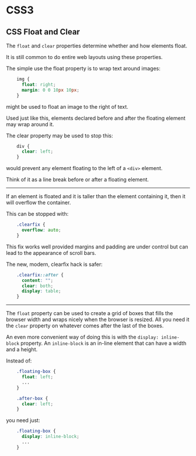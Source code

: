 <!DOCTYPE html>
<html>

<link rel="stylesheet" href="../styles/style-sheet.css" />

<body>

# CSS3

## CSS Float and Clear

The `float` and `clear` properties determine whether and how elements float.

It is still common to do entire web layouts using these properties.

The simple use the float property is to wrap text around images:

```css
    img {
      float: right;
      margin: 0 0 10px 10px;
    }
```

might be used to float an image to the right of text.

Used just like this, elements declared before and after the floating element may wrap around it.

The clear property may be used to stop this:

```css
    div {
      clear: left;
    }
```

would prevent any element floating to the left of a `<div>` element.

Think of it as a line break before or after a floating element.

<hr /><!-- The clearfix Hack -->

If an element is floated and it is taller than the element containing it, then it will overflow the container.

This can be stopped with:

```css
    .clearfix {
      overflow: auto;
    }
```

This fix works well provided margins and padding are under control but can lead to the appearance of scroll bars.

The new, modern, clearfix hack is safer:

```css
    .clearfix::after {
      content: "";
      clear: both;
      display: table;
    }
```

<hr /><!-- Inline block -->

The `float` property can be used to create a grid of boxes that fills the browser width and
wraps nicely when the browser is resized.
All you need it the `clear` property on whatever comes after the last of the boxes.

An even more convenient way of doing this is with the `display: inline-block` property.
An `inline-block` is an in-line element that can have a width and a height.

Instead of:

```css
    .floating-box {
      float: left;
      ...
    }

    .after-box {
      clear: left;
    }
```

you need just:

```css
    .floating-box {
      display: inline-block;
      ...
    }
```

</body>
</html>
